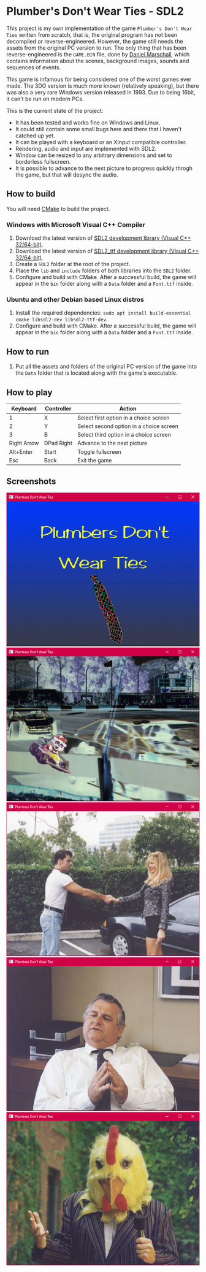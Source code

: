 # Plumber's Don't Wear Ties - SDL2

This project is my own implementation of the game `Plumber's Don't Wear Ties` written from scratch, that is, the original program has not been decompiled or reverse-engineered. However, the game still needs the assets from the original PC version to run. The only thing that has been reverse-engineered is the `GAME.BIN` file, done by [Daniel Marschall](https://misc.daniel-marschall.de/spiele/plumbers/?page=pc_gamebin), which contains information about the scenes, background images, sounds and sequences of events.

This game is infamous for being considered one of the worst games ever made. The 3DO version is much more known (relatively speaking), but there was also a very rare Windows version released in 1993. Due to being 16bit, it can't be run on modern PCs.

This is the current state of the project:

- It has been tested and works fine on Windows and Linux.
- It could still contain some small bugs here and there that I haven't catched up yet.
- It can be played with a keyboard or an XInput compatible controller.
- Rendering, audio and input are implemented with SDL2.
- Window can be resized to any arbitrary dimensions and set to borderless fullscreen.
- It is possible to advance to the next picture to progress quickly throgh the game, but that will desync the audio.

## How to build

You will need [CMake](https://cmake.org) to build the project.

### Windows with Microsoft Visual C++ Compiler

1. Download the latest version of [SDL2 development library (Visual C++ 32/64-bit)](https://www.libsdl.org/download-2.0.php).
2. Download the latest version of [SDL2_ttf development library (Visual C++ 32/64-bit)](https://www.libsdl.org/projects/SDL_ttf/).
3. Create a `SDL2` folder at the root of the project.
4. Place the `lib` and `include` folders of both libraries into the `SDL2` folder.
5. Configure and build with CMake. After a successful build, the game will appear in the `bin` folder along with a `Data` folder and a `Font.ttf` inside.

### Ubuntu and other Debian based Linux distros

1. Install the required dependencies: `sudo apt install build-essential cmake libsdl2-dev libsdl2-ttf-dev`.
2. Configure and build with CMake. After a successful build, the game will appear in the `bin` folder along with a `Data` folder and a `Font.ttf` inside.

## How to run

1. Put all the assets and folders of the original PC version of the game into the `Data` folder that is located along with the game's executable.

## How to play

| Keyboard    | Controller | Action                                  |
|-------------|------------|-----------------------------------------|
| 1           | X          | Select first option in a choice screen  |
| 2           | Y          | Select second option in a choice screen |
| 3           | B          | Select third option in a choice screen  |
| Right Arrow | DPad Right | Advance to the next picture             |
| Alt+Enter   | Start      | Toggle fullscreen                       |
| Esc         | Back       | Exit the game                           |

## Screenshots

<p align="center">
  <img title="Plumber's Don't Wear Ties screenshot" src="/screenshot00.png">
  <img title="Plumber's Don't Wear Ties screenshot" src="/screenshot01.png">
  <img title="Plumber's Don't Wear Ties screenshot" src="/screenshot02.png">
  <img title="Plumber's Don't Wear Ties screenshot" src="/screenshot03.png">
  <img title="Plumber's Don't Wear Ties screenshot" src="/screenshot04.png">
</p>